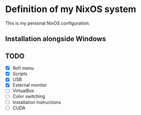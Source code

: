 # Definition of my NixOS system

This is my personal NixOS configuration.

## Installation alongside Windows

## TODO
- [X] Rofi menu
- [X] Scripts
- [X] USB
- [X] External monitor
- [ ] VirtualBox
- [ ] Color switching
- [ ] Installation instructions
- [ ] CUDA
